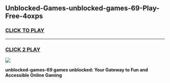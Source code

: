 
## Unblocked-Games-unblocked-games-69-Play-Free-4oxps
<h3>
<a href="https://premium76.site?title=unblocked-games-69&ref=10A">CLICK TO PLAY</a></h3>
<hr>

<h3>
<a href="https://premium76.site?title=unblocked-games-69&ref=10A">CLICK 2 PLAY</a>
  
</h3>

<a href="https://premium76.site?title=unblocked-games-69&ref=10A"><img src="https://clearcache.store/games.png"></a>


**unblocked-games-69 games unblocked: Your Gateway to Fun and Accessible Online Gaming**
